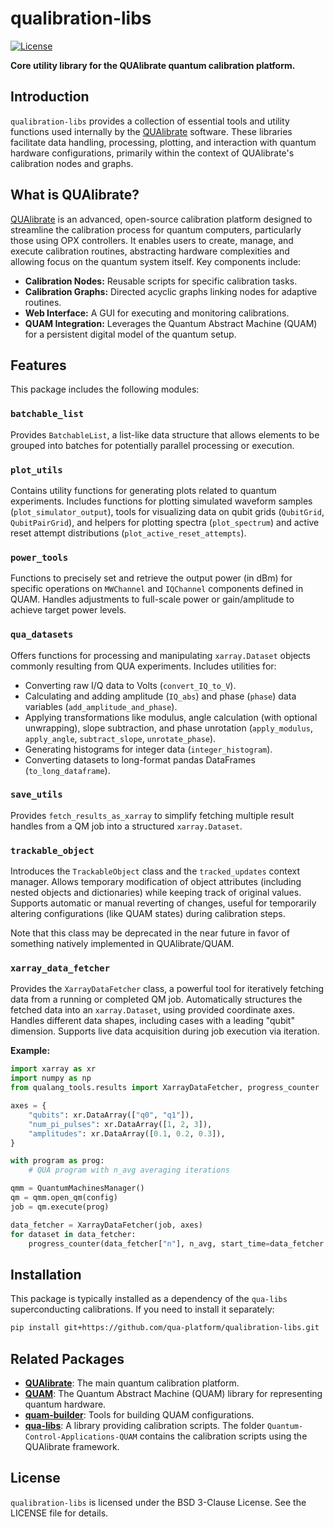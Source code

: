 # qualibration-libs

[![License](https://img.shields.io/badge/License-BSD_3--Clause-blue.svg)](https://opensource.org/licenses/BSD-3-Clause)

**Core utility library for the QUAlibrate quantum calibration platform.**

## Introduction

`qualibration-libs` provides a collection of essential tools and utility functions used internally by the [QUAlibrate](https://qua-platform.github.io/qualibrate/) software. These libraries facilitate data handling, processing, plotting, and interaction with quantum hardware configurations, primarily within the context of QUAlibrate's calibration nodes and graphs.

## What is QUAlibrate?

[QUAlibrate](https://qua-platform.github.io/qualibrate/) is an advanced, open-source calibration platform designed to streamline the calibration process for quantum computers, particularly those using OPX controllers. It enables users to create, manage, and execute calibration routines, abstracting hardware complexities and allowing focus on the quantum system itself. Key components include:

- **Calibration Nodes:** Reusable scripts for specific calibration tasks.
- **Calibration Graphs:** Directed acyclic graphs linking nodes for adaptive routines.
- **Web Interface:** A GUI for executing and monitoring calibrations.
- **QUAM Integration:** Leverages the Quantum Abstract Machine (QUAM) for a persistent digital model of the quantum setup.

## Features

This package includes the following modules:

### `batchable_list`

Provides `BatchableList`, a list-like data structure that allows elements to be grouped into batches for potentially parallel processing or execution.

### `plot_utils`

Contains utility functions for generating plots related to quantum experiments. Includes functions for plotting simulated waveform samples (`plot_simulator_output`), tools for visualizing data on qubit grids (`QubitGrid`, `QubitPairGrid`), and helpers for plotting spectra (`plot_spectrum`) and active reset attempt distributions (`plot_active_reset_attempts`).

### `power_tools`

Functions to precisely set and retrieve the output power (in dBm) for specific operations on `MWChannel` and `IQChannel` components defined in QUAM. Handles adjustments to full-scale power or gain/amplitude to achieve target power levels.

### `qua_datasets`

Offers functions for processing and manipulating `xarray.Dataset` objects commonly resulting from QUA experiments.
Includes utilities for:

- Converting raw I/Q data to Volts (`convert_IQ_to_V`).
- Calculating and adding amplitude (`IQ_abs`) and phase (`phase`) data variables (`add_amplitude_and_phase`).
- Applying transformations like modulus, angle calculation (with optional unwrapping), slope subtraction, and phase unrotation (`apply_modulus`, `apply_angle`, `subtract_slope`, `unrotate_phase`).
- Generating histograms for integer data (`integer_histogram`).
- Converting datasets to long-format pandas DataFrames (`to_long_dataframe`).

### `save_utils`

Provides `fetch_results_as_xarray` to simplify fetching multiple result handles from a QM job into a structured `xarray.Dataset`.

### `trackable_object`

Introduces the `TrackableObject` class and the `tracked_updates` context manager. Allows temporary modification of object attributes (including nested objects and dictionaries) while keeping track of original values. Supports automatic or manual reverting of changes, useful for temporarily altering configurations (like QUAM states) during calibration steps.

Note that this class may be deprecated in the near future in favor of something natively implemented in QUAlibrate/QUAM.

### `xarray_data_fetcher`

Provides the `XarrayDataFetcher` class, a powerful tool for iteratively fetching data from a running or completed QM job. Automatically structures the fetched data into an `xarray.Dataset`, using provided coordinate axes. Handles different data shapes, including cases with a leading "qubit" dimension. Supports live data acquisition during job execution via iteration.

**Example:**

```python
import xarray as xr
import numpy as np
from qualang_tools.results import XarrayDataFetcher, progress_counter

axes = {
    "qubits": xr.DataArray(["q0", "q1"]),
    "num_pi_pulses": xr.DataArray([1, 2, 3]),
    "amplitudes": xr.DataArray([0.1, 0.2, 0.3]),
}

with program as prog:
    # QUA program with n_avg averaging iterations

qmm = QuantumMachinesManager()
qm = qmm.open_qm(config)
job = qm.execute(prog)

data_fetcher = XarrayDataFetcher(job, axes)
for dataset in data_fetcher:
    progress_counter(data_fetcher["n"], n_avg, start_time=data_fetcher.t_start)
```

## Installation

This package is typically installed as a dependency of the `qua-libs` superconducting calibrations. If you need to install it separately:

```bash
pip install git+https://github.com/qua-platform/qualibration-libs.git
```

## Related Packages

- [**QUAlibrate**](https://github.com/qua-platform/qualibrate): The main quantum calibration platform.
- [**QUAM**](https://github.com/qua-platform/quam): The Quantum Abstract Machine (QUAM) library for representing quantum hardware.
- [**quam-builder**](https://github.com/qua-platform/quam-builder): Tools for building QUAM configurations.
- [**qua-libs**](https://github.com/qua-platform/qua-libs): A library providing calibration scripts. The folder `Quantum-Control-Applications-QUAM` contains the calibration scripts using the QUAlibrate framework.

## License

`qualibration-libs` is licensed under the BSD 3-Clause License. See the LICENSE file for details.
